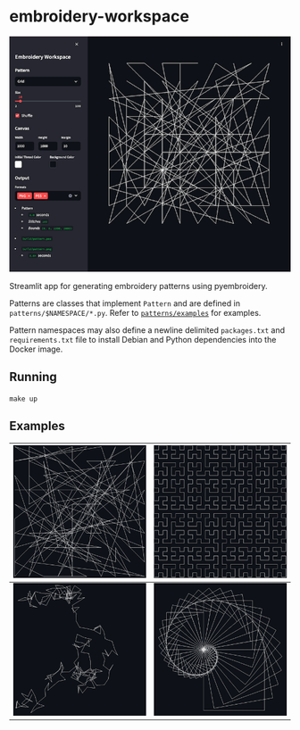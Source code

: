 # embroidery-workspace

![screenshot](screenshot.png)

Streamlit app for generating embroidery patterns using pyembroidery.

Patterns are classes that implement `Pattern` and are defined in `patterns/$NAMESPACE/*.py`.
Refer to [`patterns/examples`](patterns/examples) for examples.

Pattern namespaces may also define a newline delimited `packages.txt` and `requirements.txt` file to install
Debian and Python dependencies into the Docker image.

## Running

```
make up
```

## Examples

[![Grid](patterns/examples/thumbnails/grid.png)](patterns/examples/grid.py) | [![Hilbert Curve](patterns/examples/thumbnails/hilbert_curve.png)](patterns/examples/hilbert_curve.py)
-- | --
[![Random Walk](patterns/examples/thumbnails/random_walk.png)](patterns/examples/random_walk.py) | [![Spiral](patterns/examples/thumbnails/spiral.png)](patterns/examples/spiral.py)
